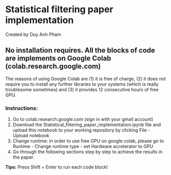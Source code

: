 # Statistical filtering paper implementation
Created by Duy Anh Pham
## No installation requires. All the blocks of code are implements on Google Colab (colab.research.google.com)
The reasons of using Google Colab are (1) it is free of charge, (2) it does not require you to install any further libraries to your systems (which is really troublesome sometimes) and (3) it provides 12 consecutive hours of free GPU.

### Instructions:
1. Go to colab.research.google.com (sign in with your gmail account)
2. Download the Statistical_filtering_paper_implementation.ipynb file and upload this notebook to your working repository by clicking File - Upload notebook
3. Change runtime: in order to use free GPU on google colab, please go to Runtime - Change runtime type - set Hardware accelerator to GPU
4. Go through the following sections step by step to achieve the results in the paper.

**Tips:** Press Shift + Enter to run each code block!
